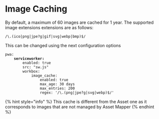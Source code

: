 # Image Caching

By default, a maximum of 60 images are cached for 1 year. The supported image extensions extensions are as follows:&#x20;

```regex
/\.(ico|png|jpe?g|gif|svg|webp|bmp)$/
```

This can be changed using the next configuration options

<pre class="language-yaml" data-title="/config/packages/pwa.yaml" data-line-numbers><code class="lang-yaml">pwa:
<strong>    serviceworker:
</strong>        enabled: true
        src: "sw.js"
        workbox:
            image_cache:
                enabled: true
                max_age: 30 days
                max_entries: 200
                regex: '/\.(png|jpe?g|svg|webp)$/'
</code></pre>

{% hint style="info" %}
This cache is different from the Asset one as it corresponds to images that are not managed by Asset Mapper
{% endhint %}
